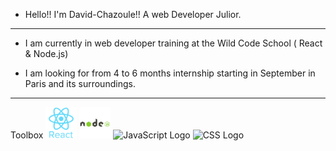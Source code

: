- Hello!! I'm David-Chazoule!! A web Developer Julior.

---
- I am currently in web developer training at the Wild Code School ( React & Node.js)

- I am looking for from 4 to 6 months internship starting in September in Paris and its surroundings.

---

Toolbox
<img src="https://github.com/devicons/devicon/blob/master/icons/react/react-original-wordmark.svg" alt="React Logo Logo" width="50" height="50"/> <img src="https://github.com/devicons/devicon/blob/master/icons/nodejs/nodejs-original-wordmark.svg" alt="Node Logo" width="50" height="50"/> <img src="https://cdn.worldvectorlogo.com/logos/javascript.svg" alt="JavaScript Logo" width="50" height="50"/> <img src="https://cdn.worldvectorlogo.com/logos/css3.svg" alt="CSS Logo" width="50" height="50"/>
